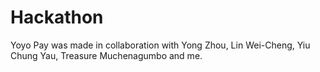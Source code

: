 # Hackathon
Yoyo Pay was made in collaboration with Yong Zhou, Lin Wei-Cheng, Yiu Chung Yau, Treasure Muchenagumbo and me.
